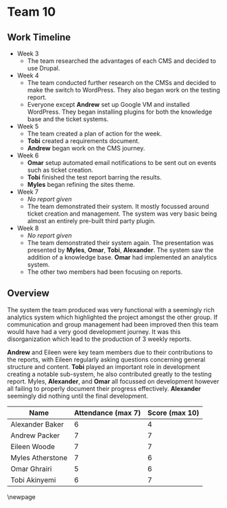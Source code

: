 # Team 10

## Work Timeline

- Week 3
  - The team researched the advantages of each CMS and decided to use Drupal.
- Week 4
  - The team conducted further research on the CMSs and decided to make the switch to WordPress. They also began work on the testing report.
  - Everyone except **Andrew** set up Google VM and installed WordPress. They began installing plugins for both the knowledge base and the ticket systems.
- Week 5
  - The team created a plan of action for the week.
  - **Tobi** created a requirements document.
  - **Andrew** began work on the CMS journey.
- Week 6
  - **Omar** setup automated email notifications to be sent out on events such as ticket creation.
  - **Tobi** finished the test report barring the results.
  - **Myles** began refining the sites theme.
- Week 7
  - _No report given_
  - The team demonstrated their system. It mostly focussed around ticket creation and management. The system was very basic being almost an entirely pre-built third party plugin.
- Week 8
  - _No report given_
  - The team demonstrated their system again. The presentation was presented by **Myles**, **Omar**, **Tobi**, **Alexander**. The system saw the addition of a knowledge base. **Omar** had implemented an analytics system.
  - The other two members had been focusing on reports.

## Overview

The system the team produced was very functional with a seemingly rich analytics system which highlighted the project amongst the other group. If communication and group management had been improved then this team would have had a very good development journey. It was this disorganization which lead to the production of 3 weekly reports.

**Andrew** and Eileen were key team members due to their contributions to the reports, with Eileen regularly asking questions concerning general structure and content. **Tobi** played an important role in development creating a notable sub-system, he also contributed greatly to the testing report. Myles, **Alexander**, and **Omar** all focussed on development however all failing to properly document their progress effectively. **Alexander** seemingly did nothing until the final development.

| Name             | Attendance (max 7) | Score (max 10) |
| ---------------- | ------------------ | -------------- |
| Alexander Baker  | 6                  | 4              |
| Andrew Packer    | 7                  | 7              |
| Eileen Woode     | 7                  | 7              |
| Myles Atherstone | 7                  | 6              |
| Omar Ghrairi     | 5                  | 6              |
| Tobi Akinyemi    | 6                  | 7              |

\newpage
